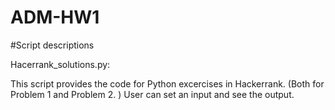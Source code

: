 # ADM-HW1

#Script descriptions

Hacerrank_solutions.py:

This script provides the code for Python excercises in Hackerrank. (Both for Problem 1 and Problem 2. )
User can set an input and see the output. 
